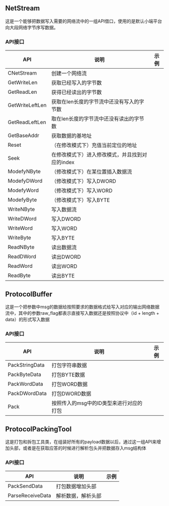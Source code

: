 ## NetStream
这是一个能够把数据写入需要的网络流中的一组API借口，使用的是默认小端平台向大段网络字节序写数据。
### API接口
| API | 说明 | 示例 |
| -- | -- | -- |
| CNetStream|创建一个网络流| 
| GetWriteLen| 获取已经写入的字节数|
| GetReadLen| 获得已经读出的字节数|
| GetWriteLeftLen| 获取在len长度的字节流中还没有写入的字节数|
|GetReadLeftLen | 取在len长度的字节流中还没有读出的字节数|
|GetBaseAddr | 获取数据的基地址|
| Reset| （在修改模式下）充值当前定位的地址|
| Seek| 在修改模式下）进入修改模式，并且找到对应的index|
|ModefyNByte|（修改模式下）在某位置插入数据流|
|ModefyDWord|（修改模式下）写入DWORD|
|ModefyWord|（修改模式下）写入WORD|
|ModefyByte|（修改模式下）写入BYTE|
|WriteNByte|写入数据流|
|WriteDWord|写入DWORD|
|WriteWord|写入WORD|
|WriteByte|写入BYTE|
|ReadNByte|读出数据流|
|ReadDWord|读出DWORD|
|ReadWord|读出WORD|
|ReadByte|读出BYTE|

## ProtocolBuffer
这是一个把参数中msg的数据给按照要求的数据格式给写入对应的输出网络数据流中，其中的参数raw_flag都表示直接写入数据还是按照协议中（id + length + data）的形式写入数据
### API接口
| API | 说明 | 示例 |
| -- | -- | -- |
|PackStringData|打包字符串数据|
|PackByteData|打包BYTE数据|
|PackWordData|打包WORD数据|
|PackDWordData|打包DWORD数据|
|Pack|按照传入的msg中的ID类型来进行对应的打包|

## ProtocolPackingTool
这是打包和拆包工具类，在组装好所有的payload数据以后，通过这一组API来增加头部，或者是在获取应答的时候进行解析包头并把数据存入msg结构体
### API接口
| API | 说明 | 示例 |
| -- | -- | -- |
|PackSendData|打包数据增加头部|
|ParseReceiveData|解析数据，解析头部|
